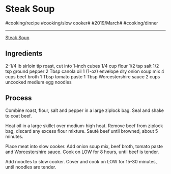# Steak Soup
#cooking/recipe #cooking/slow cooker# #2019/March# #cooking/dinner
- - - -
[Steak Soup](http://www.plainchicken.com/2015/11/slow-cooker-steak-soup.html)

## Ingredients
2-1/4 lb sirloin tip roast, cut into 1-inch cubes
1/4 cup flour
1/2 tsp salt
1/2 tsp ground pepper
2 Tbsp canola oil
1 (1-oz) envelope dry onion soup mix
4 cups beef broth
1 Tbsp tomato paste
1 Tbsp Worcestershire sauce
2 cups uncooked medium egg noodles

## Process
Combine roast, flour, salt and pepper in a large ziplock bag. Seal and shake to coat beef.

Heat oil in a large skillet over medium-high heat. Remove beef from ziplock bag, discard any excess flour mixture. Sauté beef until browned, about 5 minutes.

Place meat into slow cooker. Add onion soup mix, beef broth, tomato paste and Worcestershire sauce. Cook on LOW for 8 hours, until beef is tender.

Add noodles to slow cooker. Cover and cook on LOW for 15-30 minutes, until noodles are tender.
